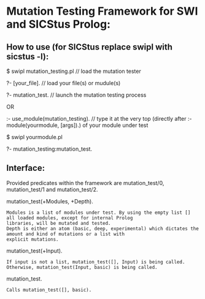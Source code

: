# Mutation Testing Framework for SWI and SICStus Prolog:

## How to use (for SICStus replace swipl with sicstus -l):


$ swipl mutation_testing.pl // load the mutation tester 

?- [your_file]. // load your file(s) or mudule(s)

?- mutation_test. // launch the mutation testing process


OR


:- use_module(mutation_testing). // type it at the very top 
                                    (directly after :- module(yourmodule, [args]).)
                                    of your module under test
                                    
$ swipl yourmodule.pl 

?- mutation_testing:mutation_test. 


## Interface:

Provided predicates within the framework are mutation_test/0, mutation_test/1 and mutation_test/2.

  mutation_test(+Modules, +Depth).

    Modules is a list of modules under test. By using the empty list [] all loaded modules, except for internal Prolog
    libraries, will be mutated and tested.
    Depth is either an atom (basic, deep, experimental) which dictates the amount and kind of mutations or a list with
    explicit mutations.
    
  mutation_test(+Input).
  
    If input is not a list, mutation_test([], Input) is being called. Otherwise, mutation_test(Input, basic) is being called.
    
  mutation_test.
  
    Calls mutation_test([], basic).
